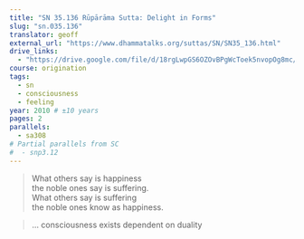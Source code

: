 ```yaml
---
title: "SN 35.136 Rūpārāma Sutta: Delight in Forms"
slug: "sn.035.136"
translator: geoff
external_url: "https://www.dhammatalks.org/suttas/SN/SN35_136.html"
drive_links:
  - "https://drive.google.com/file/d/18rgLwpGS6OZOvBPgWcToek5nvopOg8mc/view?usp=sharing"
course: origination
tags:
  - sn
  - consciousness
  - feeling
year: 2010 # ±10 years
pages: 2
parallels:
  - sa308
# Partial parallels from SC
#  - snp3.12
---
```


> What others say is happiness  
the noble ones say is suffering.  
What others say is suffering  
the noble ones know as happiness.

> … consciousness exists dependent on duality
